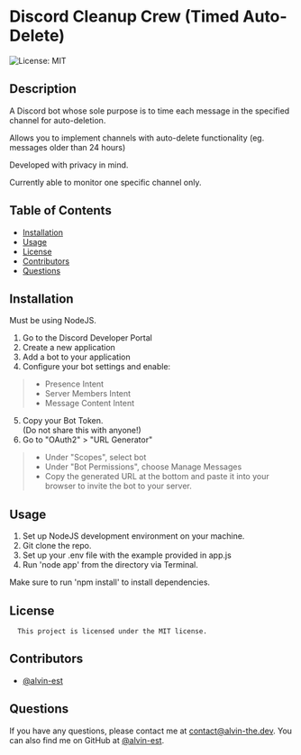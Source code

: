 # Discord Cleanup Crew (Timed Auto-Delete)
![License: MIT](https://img.shields.io/badge/License-MIT-yellow.svg)
## Description
A Discord bot whose sole purpose is to time each message in the specified channel for auto-deletion. 

Allows you to implement channels with auto-delete functionality (eg. messages older than 24 hours) 

Developed with privacy in mind. 

Currently able to monitor one specific channel only.
## Table of Contents
- [Installation](#installation)
- [Usage](#usage)
- [License](#license)
- [Contributors](#Contributors)
- [Questions](#questions)
## Installation
Must be using NodeJS.
1. Go to the Discord Developer Portal
2. Create a new application
3. Add a bot to your application
4. Configure your bot settings and enable:
> - Presence Intent
> - Server Members Intent
> - Message Content Intent

5. Copy your Bot Token.  
(Do not share this with anyone!)
6. Go to "OAuth2" > "URL Generator"
> - Under "Scopes", select bot
> - Under "Bot Permissions", choose Manage Messages
> - Copy the generated URL at the bottom and paste it into your browser to invite the bot to your server.
## Usage
1. Set up NodeJS development environment on your machine. 
2. Git clone the repo. 
3. Set up your .env file with the example provided in app.js
4. Run 'node app' from the directory via Terminal.

Make sure to run 'npm install' to install dependencies.
## License
      This project is licensed under the MIT license.
## Contributors
 - [@alvin-est](https://github.com/alvin-est)
## Questions
If you have any questions, please contact me at [contact@alvin-the.dev](mailto:contact@alvin-the.dev). You can also find me on GitHub at [@alvin-est](https://github.com/alvin-est).  
